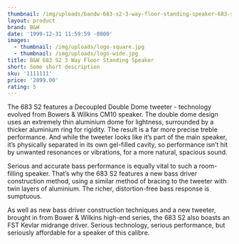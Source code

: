```yaml
---
thumbnail: /img/uploads/bandw-683-s2-3-way-floor-standing-speaker-683-s2-512px-512px.jpg
layout: product
brand: B&W
date: '1999-12-31 11:59:59 -0800'
images:
  - thumbnail: /img/uploads/logo-square.jpg
  - thumbnail: /img/uploads/logo-wide.jpg
title: B&W 683 S2 3 Way Floor Standing Speaker
short: Some short description
sku: '1111111'
price: '2899.00'
rating: 5
---
```


The 683 S2 features a Decoupled Double Dome tweeter - technology evolved from Bowers & Wilkins CM10 speaker. The double dome design uses an extremely thin aluminium dome for lightness, surrounded by a thicker aluminium ring for rigidity. The result is a far more precise treble performance. And while the tweeter looks like it’s part of the main speaker, it’s physically separated in its own gel-filled cavity, so performance isn’t hit by unwanted resonances or vibrations, for a more natural, spacious sound.

Serious and accurate bass performance is equally vital to such a room-filling speaker. That’s why the 683 S2 features a new bass driver construction method, using a similar method of bracing to the tweeter with twin layers of aluminium. The richer, distortion-free bass response is sumptuous.

As well as new bass driver construction techniques and a new tweeter, brought in from Bower & Wilkins high-end series, the 683 S2 also boasts an FST Kevlar midrange driver. Serious technology, serious performance, but seriously affordable for a speaker of this calibre.

